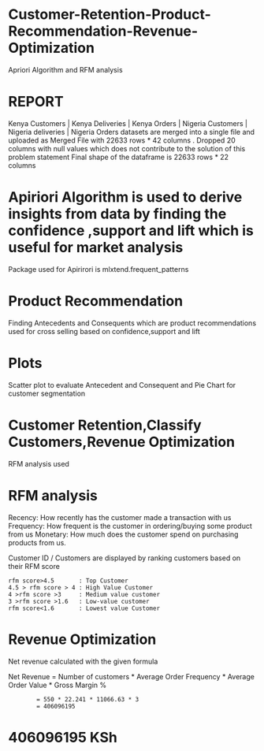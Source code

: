 # Customer-Retention-Product-Recommendation-Revenue-Optimization
Apriori Algorithm and RFM analysis 

# REPORT 

Kenya Customers | Kenya Deliveries | Kenya Orders | Nigeria Customers | Nigeria deliveries | Nigeria Orders datasets are merged into a single file 
and uploaded as Merged File with 22633 rows * 42 columns .
Dropped 20 columns with null values which does not contribute to the solution of this problem statement
Final shape of the dataframe is 22633 rows * 22 columns

# Apiriori Algorithm is used to derive insights from data by finding the confidence ,support and lift which is useful for market analysis
Package used for Apirirori is mlxtend.frequent_patterns
   
# Product Recommendation 
Finding Antecedents and Consequents which are product recommendations used for cross selling based on confidence,support and lift 

# Plots 
Scatter plot to evaluate Antecedent and Consequent and Pie Chart for customer segmentation
   
# Customer Retention,Classify Customers,Revenue Optimization 
RFM analysis used
   
# RFM analysis
Recency: How recently has the customer made a transaction with us
Frequency: How frequent is the customer in ordering/buying some product from us
Monetary: How much does the customer spend on purchasing products from us.

Customer ID / Customers are displayed by ranking customers based on their RFM score
    
    rfm score>4.5       : Top Customer
    4.5 > rfm score > 4 : High Value Customer
    4 >rfm score >3     : Medium value customer
    3 >rfm score >1.6   : Low-value customer
    rfm score<1.6       : Lowest value Customer

# Revenue Optimization 
Net revenue calculated with the given formula 

Net Revenue = Number of customers * Average Order Frequency * Average Order Value * Gross Margin %
            
            = 550 * 22.241 * 11066.63 * 3
            = 406096195

# 406096195 KSh
